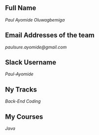 ## Full Name
_Paul Ayomide Oluwagbemiga_

## Email Addresses of the team
_paulsure.ayomide@gmail.com_

## Slack Username
_Paul-Ayomide_

## Ny Tracks
_Back-End_
_Coding_

## My Courses
_Java_

